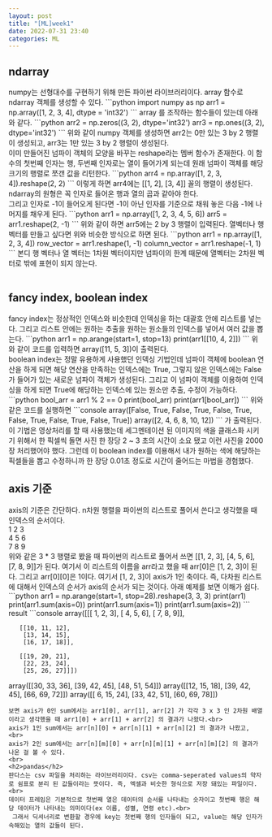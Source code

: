 ```yaml
---
layout: post
title: "[ML]week1"
date: 2022-07-31 23:40
categories: ML
---
```

<h2>ndarray</h2>
numpy는 선형대수를 구현하기 위해 만든 파이썬 라이브러리이다. array 함수로 ndarray 객체를 생성할 수 있다.
```python
import numpy as np
arr1 = np.array([1, 2, 3, 4], dtype = 'int32')
```
array 를 조작하는 함수들이 있는데 아래와 같다.
```python
arr2 = np.zeros((3, 2), dtype='int32')
arr3 = np.ones((3, 2), dtype='int32')
```
위와 같이 numpy 객체를 생성하면 arr2는 0만 있는 3 by 2 행렬이 생성되고, arr3는 1만 있는 3 by 2 행렬이 생성된다.<br> 
이미 만들어진 넘파이 객체의 모양을 바꾸는 reshape라는 멤버 함수가 존재한다. 이 함수의 첫번째 인자는 행, 두번째 인자로는 열이 들어가게 되는데 원래 넘파이 객체를 해당 크기의 행렬로 쪼갠 값을 리턴한다.
```python
arr4 = np.array([1, 2, 3, 4]).reshape(2, 2)
```
이렇게 하면 arr4에는 [[1, 2], [3, 4]] 꼴의 행렬이 생성된다. ndarray의 원형은 꼭 인자로 들어온 행과 열의 곱과 같아야 한다.<br>
그리고 인자로 -1이 들어오게 된다면 -1이 아닌 인자를 기준으로 채워 놓은 다음 -1에 나머지를 채우게 된다. 
```python
arr1 = np.array([1, 2, 3, 4, 5, 6])
arr5 = arr1.reshape(2, -1)
```
위와 같이 하면 arr5에는 2 by 3 행렬이 입력된다. 열벡터나 행벡터를 만들고 싶다면 위와 비슷한 방식으로 하면 된다.
```python
arr1 = np.array([1, 2, 3, 4])
row_vector = arr1.reshape(1, -1)
column_vector = arr1.reshape(-1, 1)
```
본디 행 벡터나 열 벡터는 1차원 벡터이지만 넘파이의 한계 때문에 열벡터는 2차원 벡터로 밖에 표현이 되지 않는다. <br><br>

<h2> fancy index, boolean index</h2>
fancy index는 정상적인 인덱스와 비슷한데 인덱싱을 하는 대괄호 안에 리스트를 넣는다. 그리고 리스트 안에는 원하는 추출을 원하는 원소들의 인덱스를 넣어서 여러 값을 뽑는다.
```python
arr1 = np.arange(start=1, stop=13)
print(arr1[[10, 4, 2]])
```
위와 같이 코드를 입력하면 array([11, 5, 3])이 출력된다. <br>
boolean index는 정말 유용하게 사용했던 인덱싱 기법인데 넘파이 객체에 boolean 연산을 하게 되면 해당 연산을 만족하는 인덱스에는 True, 그렇지 않은 인덱스에는 False가 들어가 있는 새로운 넘파이 객체가 생성된다. 그리고 이 넘파이 객체를 이용하여 인덱싱을 하게 되면 True에 해당하는 인덱스에 있는 원소만 추출, 수정이 가능하다. 
```python
bool_arr = arr1 % 2 == 0
print(bool_arr)
print(arr1[bool_arr])
```
위와 같은 코드를 실행하면 
```console
array([False,  True, False,  True, False,  True, False,  True, False,
        True, False,  True])
array([2, 4, 6, 8, 10, 12])
```
가 출력된다. 이 기법은 영상처리를 할 때 사용했는데 세그멘테이션 된 이미지의 색을 클래스화 시키기 위해서 한 픽셀씩 돌면 사진 한 장당 2 ~ 3 초의 시간이 소요 됐고 이런 사진을 2000장 처리했어야 했다. 그런데 이 boolean index를 이용해서 내가 원하는 색에 해당하는 픽셀들을 뽑고 수정하니까 한 장당 0.01초 정도로 시간이 줄어드는 마법을 경험했다.<br>
<h2>axis 기준</h2>
axis의 기준은 간단하다. n차원 행렬을 파이썬의 리스트로 풀어서 쓴다고 생각했을 때 인덱스의 순서이다.<br>
1 2 3 <br>
4 5 6 <br>
7 8 9 <br>
위와 같은 3 * 3 행렬로 봤을 때 파이썬의 리스트로 풀어서 쓰면 [[1, 2, 3], [4, 5, 6], [7, 8, 9]]가 된다. 여기서 이 리스트의 이름을 arr라고 했을 때 arr[0]은 [1, 2, 3]이 된다. 그리고 arr[0][0]은 1이다. 여기서 [1, 2, 3]이 axis가 1인 축이다. 즉, 다차원 리스트에 대해서 인덱스의 순서가 axis의 순서가 되는 것이다. 아래 예제를 보면 이해가 쉽다.
```python
arr1 = np.arange(start=1, stop=28).reshape(3, 3, 3)
print(arr1)
print(arr1.sum(axis=0))
print(arr1.sum(axis=1))
print(arr1.sum(axis=2))
```
result
```console
array([[[ 1,  2,  3],
        [ 4,  5,  6],
        [ 7,  8,  9]],

       [[10, 11, 12],
        [13, 14, 15],
        [16, 17, 18]],

       [[19, 20, 21],
        [22, 23, 24],
        [25, 26, 27]]])
array([[30, 33, 36],
       [39, 42, 45],
       [48, 51, 54]])
array([[12, 15, 18],
       [39, 42, 45],
       [66, 69, 72]])
array([[ 6, 15, 24],
       [33, 42, 51],
       [60, 69, 78]])
```
보면 axis가 0인 sum에서는 arr1[0], arr[1], arr[2] 가 각각 3 x 3 인 2차원 배열이라고 생각했을 때 arr1[0] + arr[1] + arr[2] 의 결과가 나왔다.<br>
axis가 1인 sum에서는 arr[n][0] + arr[n][1] + arr[n][2] 의 결과가 나왔고, <br>
axis가 2인 sum에서는 arr[n][m][0] + arr[n][m][1] + arr[n][m][2] 의 결과가 나온 걸 볼 수 있다.
<br>
<h2>pandas</h2>
판다스는 csv 파일을 처리하는 라이브러리이다. csv는 comma-seperated values의 약자로 쉼표로 분리 된 값들이라는 뜻이다. 즉, 엑셀과 비슷한 형식으로 저장 돼있는 파일이다.<br>
데이터 프레임은 기본적으로 첫번째 열은 데이터의 순서를 나타내는 숫자이고 첫번째 행은 해당 데이터가 나타내는 의미이다(ex 이름, 성별, 연령 etc).<br>
 그래서 딕셔너리로 변환할 경우에 key는 첫번째 행의 인자들이 되고, value는 해당 인자가 속해있는 열의 값들이 된다.
